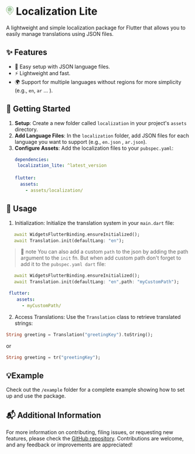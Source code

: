 # <img src="https://raw.githubusercontent.com/hesham04Dev/localization_lite/refs/heads/main/screenshots/logo.png" alt="logo" width="20px"> Localization Lite

A lightweight and simple localization package for Flutter that allows you to easily manage translations using JSON files.


## ✨ Features

- 📝 Easy setup with JSON language files.
- ⚡ Lightweight and fast.
- 🌍 Support for multiple languages without regions for more simplicity (e.g., `en`, `ar` ... ).

## 🚀 Getting Started

1. **Setup**: Create a new folder called `localization` in your project's `assets` directory.
2. **Add Language Files**: In the `localization` folder, add JSON files for each language you want to support (e.g., `en.json` , `ar.json`).
3. **Configure Assets**: Add the localization files to your `pubspec.yaml`:
   ```yaml
   dependencies:
    localization_lite: ^latest_version 

   flutter:
     assets:
       - assets/localization/
    ```
## 📖 Usage
1. Initialization: Initialize the translation system in your `main.dart` file:
 ```dart
    await WidgetsFlutterBinding.ensureInitialized();
    await Translation.init(defaultLang: "en");
 ```
 > 📝 note You can also add a custom `path` to the json by adding the path argument to the `init` fn. But when add custom path don't forget to add it to the `pubspec.yaml
 dart` file:
 ```dart
    await WidgetsFlutterBinding.ensureInitialized();
    await Translation.init(defaultLang: "en",path: "myCustomPath");
 ```
 ```yaml
  flutter:
     assets:
       - myCustomPath/
 ```
 
2. Access Translations: Use the `Translation` class to retrieve translated strings:
```dart
String greeting = Translation("greetingKey").toString();
```
or
```dart
String greeting = tr("greetingKey");
```
## 💡Example
Check out the `/example` folder for a complete example showing how to set up and use the package.
## 📬 Additional Information
For more information on contributing, filing issues, or requesting new features, please check the [GitHub repository](https://github.com/hesham04Dev/localization_lite). Contributions are welcome, and any feedback or improvements are appreciated!